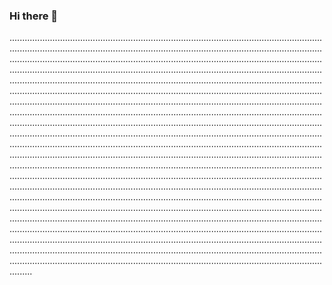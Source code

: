 ### Hi there 👋

.................................................................................................................................................................................................................................................................................................................................................................................................................................................................................................................................................................................................................................................................................................................................................................................................................................................................................................................................................................................................................................................................................................................................................................................................................................................................................................................................................................................................................................................................................................................................................................................................................................................................................................................................................................................................................................................................................................................................................................................................................................................................................................................................................................................................................................................................................................................................................................................................................................................................................................................................................................................................................................................................................................................................................................................................................................................